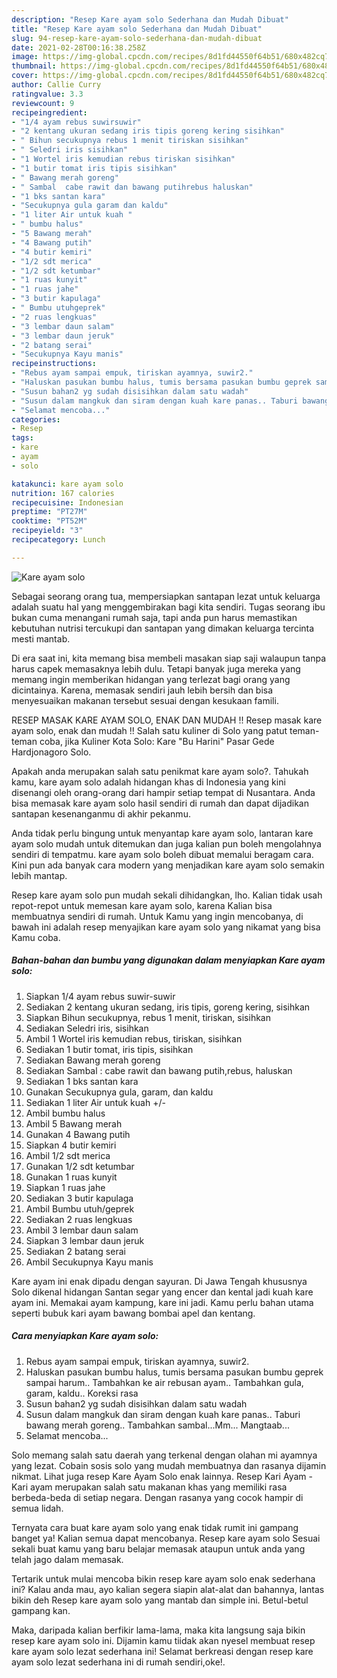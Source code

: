 ```yaml
---
description: "Resep Kare ayam solo Sederhana dan Mudah Dibuat"
title: "Resep Kare ayam solo Sederhana dan Mudah Dibuat"
slug: 94-resep-kare-ayam-solo-sederhana-dan-mudah-dibuat
date: 2021-02-28T00:16:38.258Z
image: https://img-global.cpcdn.com/recipes/8d1fd44550f64b51/680x482cq70/kare-ayam-solo-foto-resep-utama.jpg
thumbnail: https://img-global.cpcdn.com/recipes/8d1fd44550f64b51/680x482cq70/kare-ayam-solo-foto-resep-utama.jpg
cover: https://img-global.cpcdn.com/recipes/8d1fd44550f64b51/680x482cq70/kare-ayam-solo-foto-resep-utama.jpg
author: Callie Curry
ratingvalue: 3.3
reviewcount: 9
recipeingredient:
- "1/4 ayam rebus suwirsuwir"
- "2 kentang ukuran sedang iris tipis goreng kering sisihkan"
- " Bihun secukupnya rebus 1 menit tiriskan sisihkan"
- " Seledri iris sisihkan"
- "1 Wortel iris kemudian rebus tiriskan sisihkan"
- "1 butir tomat iris tipis sisihkan"
- " Bawang merah goreng"
- " Sambal  cabe rawit dan bawang putihrebus haluskan"
- "1 bks santan kara"
- "Secukupnya gula garam dan kaldu"
- "1 liter Air untuk kuah "
- " bumbu halus"
- "5 Bawang merah"
- "4 Bawang putih"
- "4 butir kemiri"
- "1/2 sdt merica"
- "1/2 sdt ketumbar"
- "1 ruas kunyit"
- "1 ruas jahe"
- "3 butir kapulaga"
- " Bumbu utuhgeprek"
- "2 ruas lengkuas"
- "3 lembar daun salam"
- "3 lembar daun jeruk"
- "2 batang serai"
- "Secukupnya Kayu manis"
recipeinstructions:
- "Rebus ayam sampai empuk, tiriskan ayamnya, suwir2."
- "Haluskan pasukan bumbu halus, tumis bersama pasukan bumbu geprek sampai harum.. Tambahkan ke air rebusan ayam.. Tambahkan gula, garam, kaldu.. Koreksi rasa"
- "Susun bahan2 yg sudah disisihkan dalam satu wadah"
- "Susun dalam mangkuk dan siram dengan kuah kare panas.. Taburi bawang merah goreng.. Tambahkan sambal...Mm... Mangtaab..."
- "Selamat mencoba..."
categories:
- Resep
tags:
- kare
- ayam
- solo

katakunci: kare ayam solo 
nutrition: 167 calories
recipecuisine: Indonesian
preptime: "PT27M"
cooktime: "PT52M"
recipeyield: "3"
recipecategory: Lunch

---
```



![Kare ayam solo](https://img-global.cpcdn.com/recipes/8d1fd44550f64b51/680x482cq70/kare-ayam-solo-foto-resep-utama.jpg)

Sebagai seorang orang tua, mempersiapkan santapan lezat untuk keluarga adalah suatu hal yang menggembirakan bagi kita sendiri. Tugas seorang ibu bukan cuma menangani rumah saja, tapi anda pun harus memastikan kebutuhan nutrisi tercukupi dan santapan yang dimakan keluarga tercinta mesti mantab.

Di era  saat ini, kita memang bisa membeli masakan siap saji walaupun tanpa harus capek memasaknya lebih dulu. Tetapi banyak juga mereka yang memang ingin memberikan hidangan yang terlezat bagi orang yang dicintainya. Karena, memasak sendiri jauh lebih bersih dan bisa menyesuaikan makanan tersebut sesuai dengan kesukaan famili. 

RESEP MASAK KARE AYAM SOLO, ENAK DAN MUDAH !! Resep masak kare ayam solo, enak dan mudah !! Salah satu kuliner di Solo yang patut teman-teman coba, jika Kuliner Kota Solo: Kare &#34;Bu Harini&#34; Pasar Gede Hardjonagoro Solo.

Apakah anda merupakan salah satu penikmat kare ayam solo?. Tahukah kamu, kare ayam solo adalah hidangan khas di Indonesia yang kini disenangi oleh orang-orang dari hampir setiap tempat di Nusantara. Anda bisa memasak kare ayam solo hasil sendiri di rumah dan dapat dijadikan santapan kesenanganmu di akhir pekanmu.

Anda tidak perlu bingung untuk menyantap kare ayam solo, lantaran kare ayam solo mudah untuk ditemukan dan juga kalian pun boleh mengolahnya sendiri di tempatmu. kare ayam solo boleh dibuat memalui beragam cara. Kini pun ada banyak cara modern yang menjadikan kare ayam solo semakin lebih mantap.

Resep kare ayam solo pun mudah sekali dihidangkan, lho. Kalian tidak usah repot-repot untuk memesan kare ayam solo, karena Kalian bisa membuatnya sendiri di rumah. Untuk Kamu yang ingin mencobanya, di bawah ini adalah resep menyajikan kare ayam solo yang nikamat yang bisa Kamu coba.

<!--inarticleads1-->

##### Bahan-bahan dan bumbu yang digunakan dalam menyiapkan Kare ayam solo:

1. Siapkan 1/4 ayam rebus suwir-suwir
1. Sediakan 2 kentang ukuran sedang, iris tipis, goreng kering, sisihkan
1. Siapkan  Bihun secukupnya, rebus 1 menit, tiriskan, sisihkan
1. Sediakan  Seledri iris, sisihkan
1. Ambil 1 Wortel iris kemudian rebus, tiriskan, sisihkan
1. Sediakan 1 butir tomat, iris tipis, sisihkan
1. Sediakan  Bawang merah goreng
1. Sediakan  Sambal : cabe rawit dan bawang putih,rebus, haluskan
1. Sediakan 1 bks santan kara
1. Gunakan Secukupnya gula, garam, dan kaldu
1. Sediakan 1 liter Air untuk kuah +/-
1. Ambil  bumbu halus
1. Ambil 5 Bawang merah
1. Gunakan 4 Bawang putih
1. Siapkan 4 butir kemiri
1. Ambil 1/2 sdt merica
1. Gunakan 1/2 sdt ketumbar
1. Gunakan 1 ruas kunyit
1. Siapkan 1 ruas jahe
1. Sediakan 3 butir kapulaga
1. Ambil  Bumbu utuh/geprek
1. Sediakan 2 ruas lengkuas
1. Ambil 3 lembar daun salam
1. Siapkan 3 lembar daun jeruk
1. Sediakan 2 batang serai
1. Ambil Secukupnya Kayu manis


Kare ayam ini enak dipadu dengan sayuran. Di Jawa Tengah khususnya Solo dikenal hidangan Santan segar yang encer dan kental jadi kuah kare ayam ini. Memakai ayam kampung, kare ini jadi. Kamu perlu bahan utama seperti bubuk kari ayam bawang bombai apel dan kentang. 

<!--inarticleads2-->

##### Cara menyiapkan Kare ayam solo:

1. Rebus ayam sampai empuk, tiriskan ayamnya, suwir2.
1. Haluskan pasukan bumbu halus, tumis bersama pasukan bumbu geprek sampai harum.. Tambahkan ke air rebusan ayam.. Tambahkan gula, garam, kaldu.. Koreksi rasa
1. Susun bahan2 yg sudah disisihkan dalam satu wadah
1. Susun dalam mangkuk dan siram dengan kuah kare panas.. Taburi bawang merah goreng.. Tambahkan sambal...Mm... Mangtaab...
1. Selamat mencoba...


Solo memang salah satu daerah yang terkenal dengan olahan mi ayamnya yang lezat. Cobain sosis solo yang mudah membuatnya dan rasanya dijamin nikmat. Lihat juga resep Kare Ayam Solo enak lainnya. Resep Kari Ayam - Kari ayam merupakan salah satu makanan khas yang memiliki rasa berbeda-beda di setiap negara. Dengan rasanya yang cocok hampir di semua lidah. 

Ternyata cara buat kare ayam solo yang enak tidak rumit ini gampang banget ya! Kalian semua dapat mencobanya. Resep kare ayam solo Sesuai sekali buat kamu yang baru belajar memasak ataupun untuk anda yang telah jago dalam memasak.

Tertarik untuk mulai mencoba bikin resep kare ayam solo enak sederhana ini? Kalau anda mau, ayo kalian segera siapin alat-alat dan bahannya, lantas bikin deh Resep kare ayam solo yang mantab dan simple ini. Betul-betul gampang kan. 

Maka, daripada kalian berfikir lama-lama, maka kita langsung saja bikin resep kare ayam solo ini. Dijamin kamu tiidak akan nyesel membuat resep kare ayam solo lezat sederhana ini! Selamat berkreasi dengan resep kare ayam solo lezat sederhana ini di rumah sendiri,oke!.

